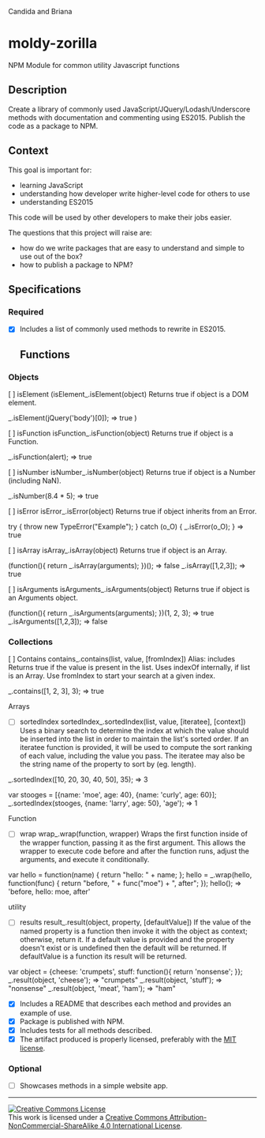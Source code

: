 Candida and Briana
# moldy-zorilla
NPM Module for common utility Javascript functions
## Description

Create a library of commonly used JavaScript/JQuery/Lodash/Underscore methods with documentation and commenting using ES2015. Publish the code as a package to NPM.
## Context

This goal is important for:
- learning JavaScript
- understanding how developer write higher-level code for others to use
- understanding ES2015

This code will be used by other developers to make their jobs easier.

The questions that this project will raise are:
- how do we write packages that are easy to understand and simple to use out of the box?
- how to publish a package to NPM?
## Specifications
### Required
- [x] Includes a list of commonly used methods to rewrite in ES2015.

  ## Functions

 ### Objects

[ ] isElement
(isElement_.isElement(object)
Returns true if object is a DOM element.

_.isElement(jQuery('body')[0]);
=> true
)

[ ] isFunction
isFunction_.isFunction(object)
Returns true if object is a Function.

_.isFunction(alert);
=> true

[ ] isNumber
isNumber_.isNumber(object)
Returns true if object is a Number (including NaN).

_.isNumber(8.4 * 5);
=> true

[ ] isError
isError_.isError(object)
Returns true if object inherits from an Error.

try {
  throw new TypeError("Example");
} catch (o_O) {
  _.isError(o_O);
}
=> true

[ ] isArray
isArray_.isArray(object)
Returns true if object is an Array.

(function(){ return _.isArray(arguments); })();
=> false
_.isArray([1,2,3]);
=> true

[ ] isArguments
isArguments_.isArguments(object)
Returns true if object is an Arguments object.

(function(){ return _.isArguments(arguments); })(1, 2, 3);
=> true
_.isArguments([1,2,3]);
=> false


### Collections

[ ] Contains
contains_.contains(list, value, [fromIndex]) Alias: includes
Returns true if the value is present in the list. Uses indexOf internally, if list is an Array. Use fromIndex to start your search at a given index.

_.contains([1, 2, 3], 3);
=> true

Arrays

- [ ] sortedIndex
sortedIndex_.sortedIndex(list, value, [iteratee], [context])
Uses a binary search to determine the index at which the value should be inserted into the list in order to maintain the list's sorted order. If an iteratee function is provided, it will be used to compute the sort ranking of each value, including the value you pass. The iteratee may also be the string name of the property to sort by (eg. length).

_.sortedIndex([10, 20, 30, 40, 50], 35);
=> 3

var stooges = [{name: 'moe', age: 40}, {name: 'curly', age: 60}];
_.sortedIndex(stooges, {name: 'larry', age: 50}, 'age');
=> 1

Function

- [ ] wrap
wrap_.wrap(function, wrapper)
Wraps the first function inside of the wrapper function, passing it as the first argument. This allows the wrapper to execute code before and after the function runs, adjust the arguments, and execute it conditionally.

var hello = function(name) { return "hello: " + name; };
hello = _.wrap(hello, function(func) {
  return "before, " + func("moe") + ", after";
});
hello();
=> 'before, hello: moe, after'

utility

- [ ] results
result_.result(object, property, [defaultValue])
If the value of the named property is a function then invoke it with the object as context; otherwise, return it. If a default value is provided and the property doesn't exist or is undefined then the default will be returned. If defaultValue is a function its result will be returned.

var object = {cheese: 'crumpets', stuff: function(){ return 'nonsense'; }};
_.result(object, 'cheese');
=> "crumpets"
_.result(object, 'stuff');
=> "nonsense"
_.result(object, 'meat', 'ham');
=> "ham"


- [x] Includes a README that describes each method and provides an example of use.
- [x] Package is published with NPM.
- [x] Includes tests for all methods described.
- [x] The artifact produced is properly licensed, preferably with the [MIT license](https://opensource.org/licenses/MIT).
### Optional
- [ ] Showcases methods in a simple website app.

---

<!-- LICENSE -->

<a rel="license" href="http://creativecommons.org/licenses/by-nc-sa/4.0/"><img alt="Creative Commons License" style="border-width:0" src="https://i.creativecommons.org/l/by-nc-sa/4.0/80x15.png" /></a>
<br />This work is licensed under a <a rel="license" href="http://creativecommons.org/licenses/by-nc-sa/4.0/">Creative Commons Attribution-NonCommercial-ShareAlike 4.0 International License</a>.
